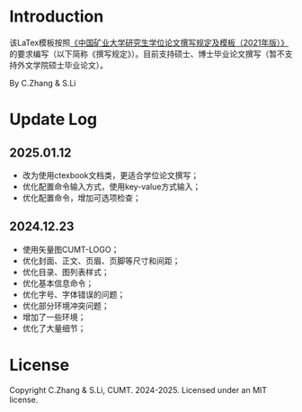 
# Introduction
该LaTex模板按照[《中国矿业大学研究生学位论文撰写规定及模板（2021年版）》](https://gs.cumt.edu.cn/info/1049/3149.htm)的要求编写（以下简称《撰写规定》）。目前支持硕士、博士毕业论文撰写（暂不支持外文学院硕士毕业论文）。

By C.Zhang & S.Li

# Update Log
## 2025.01.12
* 改为使用ctexbook文档类，更适合学位论文撰写；
* 优化配置命令输入方式，使用key-value方式输入；
* 优化配置命令，增加可选项检查；

## 2024.12.23
* 使用矢量图CUMT-LOGO；
* 优化封面、正文、页眉、页脚等尺寸和间距；
* 优化目录、图列表样式；
* 优化基本信息命令；
* 优化字号、字体错误的问题；
* 优化部分环境冲突问题；
* 增加了一些环境；
* 优化了大量细节；


# License
Copyright C.Zhang & S.Li, CUMT. 2024-2025. Licensed under an MIT license.